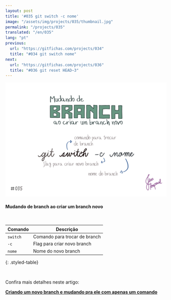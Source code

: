 ```yaml
---
layout: post
title: '#035 git switch -c nome'
image: "/assets/img/projects/035/thumbnail.jpg"
permalink: "/projects/035"
translated: "/en/035"
lang: "pt"
previous:
  url: "https://gitfichas.com/projects/034"
  title: "#034 git switch nome"
next:
  url: "https://gitfichas.com/projects/036"
  title: "#036 git reset HEAD~3"
---
```


<img alt="Como criar um novo branch e já trocar para esse novo branch com o comando git switch -c nome" src="/assets/img/projects/035/full.jpg">

#### Mudando de branch ao criar um branch novo

<br>

| Comando | Descrição |
|---------|-------------|
| `switch` | Comando para trocar de branch |
| `-c` | Flag para criar novo branch |
| `nome` | Nome do novo branch |
{: .styled-table}

<br>

<!--
adding css class to markdown only works in kmarkdown
https://gist.github.com/tamouse/4204dddabb6b072b0242
-->

Confira mais detalhes neste artigo:

<a href="https://jtemporal.com/criando-um-novo-branch-e-mudando-pra-ele-com-um-comando/">
  <strong>Criando um novo branch e mudando pra ele com apenas um comando</strong>
</a>
